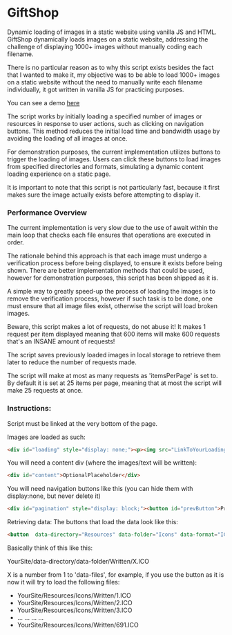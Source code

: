 # GiftShop

Dynamic loading of images in a static website using vanilla JS and HTML. GiftShop dynamically loads images on a static website, addressing the challenge of displaying 1000+ images without manually coding each filename.

There is no particular reason as to why this script exists besides the fact that I wanted to make it, my objective was to be able to load 1000+ images on a static website without the need to manually write each filename individually, it got written in vanilla JS for practicing purposes.

You can see a demo [here](https://oldcore.neocities.org/giftshop)

The script works by initially loading a specified number of images or resources in response to user actions, such as clicking on navigation buttons. This method reduces the initial load time and bandwidth usage by avoiding the loading of all images at once.

For demonstration purposes, the current implementation utilizes buttons to trigger the loading of images. Users can click these buttons to load images from specified directories and formats, simulating a dynamic content loading experience on a static page.

It is important to note that this script is not particularly fast, because it first makes sure the image actually exists before attempting to display it.

### Performance Overview
The current implementation is very slow due to the use of await within the main loop that checks each file ensures that operations are executed in order.

The rationale behind this approach is that each image must undergo a verification process before being displayed, to ensure it exists before being shown. There are better implementation methods that could be used, however for demonstration purposes, this script has been shipped as it is.

A simple way to greatly speed-up the process of loading the images is to remove the verification process, however if such task is to be done, one must ensure that all image files exist, otherwise the script will load broken images.

Beware, this script makes a lot of requests, do not
abuse it! It makes 1 request per item displayed
meaning that 600 items will make 600 requests
that's an INSANE amount of requests!

The script saves previously loaded images in local storage to retrieve them later to reduce the number of requests made.

  The script will make at most as many requests
  as 'itemsPerPage' is set to.
  By default it is set at 25 items per page, meaning
  that at most the script will make 25 requests at once.

  ### Instructions:
Script must be linked at the very bottom of the page.

Images are loaded as such:
 
 ```html
 <div id="loading" style="display: none;"><p><img src="LinkToYourLoadingGifHere" alt="Loading..."><br>loading...</p></div>
 ```

You will need a content div (where the images/text will be written):
 ```html
 <div id="content">OptionalPlaceholder</div>
 ```

You will need navigation buttons like this (you can hide them with display:none, but never delete it)
 ```html
 <div id="pagination" style="display: block;"><button id="prevButton">Previous</button><button id="nextButton">Next</button></div>
 ```

 Retrieving data:
 The buttons that load the data look like this:
 ```html
 <button  data-directory="Resources" data-folder="Icons" data-format="ICO" id="ButtonC" data-files="691">Written</button>
 ```

 Basically think of this like this:
 
 YourSite/data-directory/data-folder/Written/X.ICO
 
 X is a number from 1 to 'data-files', for example, if you use the button as it is now it will try to load the following
 files:
 - YourSite/Resources/Icons/Written/1.ICO
 - YourSite/Resources/Icons/Written/2.ICO
 - YourSite/Resources/Icons/Written/3.ICO
 - ... ... ... ...
 - YourSite/Resources/Icons/Written/691.ICO
